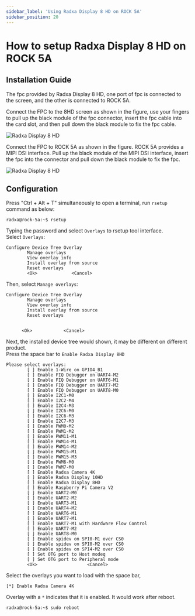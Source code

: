 ```yaml
---
sidebar_label: 'Using Radxa Display 8 HD on ROCK 5A'
sidebar_position: 20
---
```


# How to setup Radxa Display 8 HD on ROCK 5A


## Installation Guide

The fpc provided by Radxa Display 8 HD, one port of fpc is connected to the screen, and the other is connected to ROCK 5A.  

Connect the FPC to the 8HD screen as shown in the figure, use your fingers to pull up the black module of the fpc connector, insert the fpc cable into the card slot, and then pull down the black module to fix the fpc cable.

![Radxa Display 8 HD](/img/accessories/8hd-connect-fpc.webp)

Connect the FPC to ROCK 5A as shown in the figure. ROCK 5A provides a MIPI DSI interface. Pull up the black module of the MIPI DSI interface, insert the fpc into the connector and pull down the black module to fix the fpc.

![Radxa Display 8 HD](/img/accessories/rock5a-connect-fpc.webp)

## Configuration
Press "Ctrl + Alt + T" simultaneously to open a terminal, run `rsetup` command as below:
```
radxa@rock-5a:~$ rsetup
```
Typing the password and select `Overlays` to rsetup tool interface.  
Select `Overlays`:
```
Configure Device Tree Overlay
        Manage overlays
        View overlay info
        Install overlay from source
        Reset overlays
        <Ok>             <Cancel>
```
Then, select `Manage overlays`:
```
Configure Device Tree Overlay  
        Manage overlays  
        View overlay info  
        Install overlay from source  
        Reset overlays  
       

      <Ok>            <Cancel>
```

Next, the installed device tree would shown, it may be different on different product.  
Press the space bar to `Enable Radxa Display 8HD`
```
Please select overlays: 
        [ ] Enable 1-Wire on GPIO4_B1
        [ ] Enable FIQ Debugger on UART4-M2
        [ ] Enable FIQ Debugger on UART6-M1
        [ ] Enable FIQ Debugger on UART7-M2
        [ ] Enable FIQ Debugger on UART8-M0
        [ ] Enable I2C1-M0
        [ ] Enable I2C2-M4
        [ ] Enable I2C4-M3
        [ ] Enable I2C6-M0
        [ ] Enable I2C6-M3
        [ ] Enable I2C7-M3
        [ ] Enable PWM0-M2
        [ ] Enable PWM1-M2
        [ ] Enable PWM11-M1
        [ ] Enable PWM14-M1
        [ ] Enable PWM14-M2 
        [ ] Enable PWM15-M1
        [ ] Enable PWM15-M3 
        [ ] Enable PWM6-M0
        [ ] Enable PWM7-M0
        [ ] Enable Radxa Camera 4K
        [ ] Enable Radxa Display 10HD 
        [ ] Enable Radxa Display 8HD
        [ ] Enable Raspberry Pi Camera V2
        [ ] Enable UART2-M0
        [ ] Enable UART2-M2
        [ ] Enable UART3-M1
        [ ] Enable UART4-M2
        [ ] Enable UART6-M1
        [ ] Enable UART7-M1
        [ ] Enable UART7-M1 with Hardware Flow Control
        [ ] Enable UART7-M2
        [ ] Enable UART8-M0
        [ ] Enable spidev on SPI0-M1 over CS0
        [ ] Enable spidev on SPI0-M2 over CS0
        [ ] Enable spidev on SPI4-M2 over CS0
        [ ] Set OTG port to Host modeq
        [ ] Set OTG port to Peripheral mode
        <Ok>                   <Cancel>
```
Select the overlays you want to load with the space bar,
```
[*] Enable Radxa Camera 4K
```
Overlay with a `*` indicates that it is enabled. It would work after reboot. 
```
radxa@rock-5a:~$ sudo reboot
```

